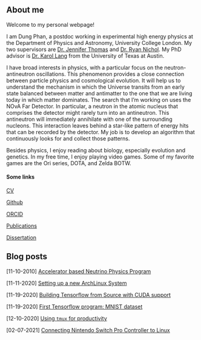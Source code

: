 ## About me

Welcome to my personal webpage!

I am Dung Phan, a postdoc working in experimental high energy physics at the Department of Physics and Astronomy, University College London. My two supervisors are [Dr. Jennifer Thomas](https://www.ucl.ac.uk/physics-astronomy/people/professor-jennifer-thomas) and [Dr. Ryan Nichol](https://www.ucl.ac.uk/physics-astronomy/people/professor-ryan-nichol). My PhD advisor is [Dr. Karol Lang](https://cns.utexas.edu/directory/item/18-physics/442-lang-karol?Itemid=349) from the University of Texas at Austin.

I have broad interests in physics, with a particular focus on the neutron-antineutron oscillations. This phenomenon provides a close connection between particle physics and cosmological evolution. It will help us to understand the mechanism in which the Universe transits from an early state balanced between matter and antimatter to the one that we are living today in which matter dominates. The search that I’m working on uses the NOvA Far Detector. In particular, a neutron in the atomic nucleus that comprises the detector might rarely turn into an antineutron. This antineutron will immediately annihilate with one of the surrounding nucleons. This interaction leaves behind a star-like pattern of energy hits that can be recorded by the detector. My job is to develop an algorithm that continuously looks for and collect those patterns.

<!--Another research direction I'm working on is the search for sterile neutrinos in the MINOS/MINOS+ experiment. Thanks to the results of many experiments over the last 40 years, we established a fairly good understanding of the phenomenon. We learnt that neutrinos can morph between three different **flavors** as they travel. Thanks to this discovery, we know that neutrinos have masses, albeit tiny ones. We built up a model to explain all of these observations based on the mixing of neutrino flavor eigenstates and mass eigenstates. The core of this model is the mixing matrix called the [PMNS matrix](https://en.wikipedia.org/wiki/Pontecorvo%E2%80%93Maki%E2%80%93Nakagawa%E2%80%93Sakata_matrix) (named after Bruno Pontecorvo, Ziro Maki, Masami Nakagawa, and Shoichi Sakata). Precision measurements of the parameters that characterize the PMNS matrix has been always the main themee of neutrino oscillations experiments over the years. MINOS/MINOS+ is not an exception. In fact, this experiment had, for a number of years, provided the most precise measurements of $\theta_{23}$ and $\Delta m_{32}^2$. MINOS/MINOS+ did this by measuring the...-->

Besides physics, I enjoy reading about biology, especially evolution and genetics. In my free time, I enjoy playing video games. Some of my favorite games are the Ori series, DOTA, and Zelda BOTW.

#### Some links

[CV](assets/AcademicCV.pdf)

[Github](https://github.com/dungphan90)

[ORCID](https://orcid.org/0000-0002-0649-8167)

[Publications](https://inspirehep.net/authors/1597796)

[Dissertation](https://lss.fnal.gov/archive/thesis/2000/fermilab-thesis-2020-13.pdf)

## Blog posts

[11-10-2010] [Accelerator based Neutrino Physics Program](blog-posts/accelerator-neutrinos.md)

[11-11-2020] [Setting up a new ArchLinux System](blog-posts/setting-up-archlinux.md)

[11-19-2020] [Building Tensorflow from Source with CUDA support](blog-posts/tensorflow-with-cuda.md)

[11-19-2020] [First Tensorflow program: MNIST dataset](blog-posts/tensorflow-1-intro-mnist-dataset.md)

[12-10-2020] [Using `tmux` for productivity](blog-posts/using-tmux.md)

[02-07-2021] [Connecting Nintendo Switch Pro Controller to Linux](blog-posts/connect_with_nintendo_switch_controller.md)
